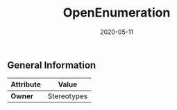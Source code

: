 ﻿---
title: OpenEnumeration
toc: false
type: specs
date: "2020-05-11"
draft: false
specification: VEC
version: 1.2.0
documentType: "Recommendation"
elementType: Class
classes:
  - OpenEnumeration
menu_name: vec-1.2.0
---


## General Information

| Attribute               | Value |
|-------------------------|-------|
| **Owner**               | Stereotypes |
